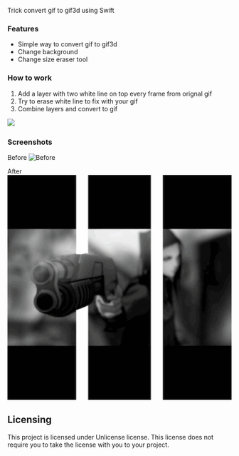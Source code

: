 
Trick convert gif to gif3d using Swift

### Features

* Simple way to convert gif to gif3d
* Change background
* Change size eraser tool

### How to work

1. Add a layer with two white line on top every frame from orignal gif
2. Try to erase white line to fix with your gif
3. Combine layers and convert to gif
 
![](https://raw.githubusercontent.com/chuongtrh/gif3d/master/screenshot/screenshot1.png)

### Screenshots

Before ![Before](https://raw.githubusercontent.com/chuongtrh/gif3d/master/screenshot/before.gif)

After ![After](https://raw.githubusercontent.com/chuongtrh/gif3d/master/screenshot/after.gif)

## Licensing

This project is licensed under Unlicense license. This license does not require
you to take the license with you to your project.
